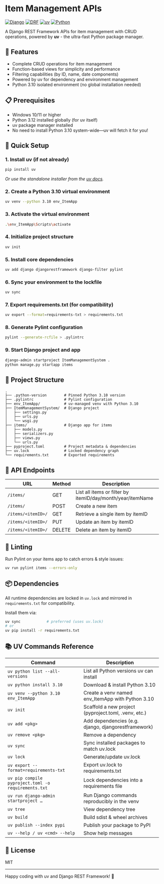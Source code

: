 # Item Management APIs

[![Django](https://img.shields.io/badge/Django-4.2+-green.svg)](https://www.djangoproject.com/)
[![DRF](https://img.shields.io/badge/Django%20REST%20Framework-3.14+-red.svg)](https://www.django-rest-framework.org/)
[![uv](https://img.shields.io/badge/uv-powered-blue.svg)](https://github.com/astral-sh/uv)
[![Python](https://img.shields.io/badge/Python-3.10-yellow.svg)](https://www.python.org/)

A Django REST Framework APIs for item management with CRUD operations, powered by **uv** - the ultra-fast Python package manager.

## 🌟 Features

- Complete CRUD operations for item management
- Function-based views for simplicity and performance
- Filtering capabilities (by ID, name, date components)
- Powered by uv for dependency and environment management
- Python 3.10 isolated environment (no global installation needed)

## 📋 Prerequisites

- Windows 10/11 or higher
- Python 3.12 installed globally (for uv itself)
- uv package manager installed
- No need to install Python 3.10 system-wide—uv will fetch it for you!

## 🚀 Quick Setup

### 1. Install uv (if not already)

```bash
pip install uv
```
*Or use the standalone installer from the [uv docs](https://github.com/astral-sh/uv).*

### 2. Create a Python 3.10 virtual environment

```bash
uv venv --python 3.10 env_ItemApp
```

### 3. Activate the virtual environment

```bash
.\env_ItemApp\Scripts\activate
```

### 4. Initialize project structure

```bash
uv init
```

### 5. Install core dependencies

```bash
uv add django djangorestframework django-filter pylint
```

### 6. Sync your environment to the lockfile

```bash
uv sync
```

### 7. Export requirements.txt (for compatibility)

```bash
uv export --format=requirements-txt > requirements.txt
```

### 8. Generate Pylint configuration

```bash
pylint --generate-rcfile > .pylintrc
```

### 9. Start Django project and app

```bash
django-admin startproject ItemManagementSystem .
python manage.py startapp items
```

## 📁 Project Structure

```
.
├── .python-version        # Pinned Python 3.10 version
├── .pylintrc              # Pylint configuration
├── env_ItemApp/           # uv-managed venv with Python 3.10
├── ItemManagementSystem/  # Django project
│   ├── settings.py
│   ├── urls.py
│   └── wsgi.py
├── items/                 # Django app for items
│   ├── models.py
│   ├── serializers.py
│   ├── views.py
│   └── urls.py
├── pyproject.toml         # Project metadata & dependencies
├── uv.lock                # Locked dependency graph
└── requirements.txt       # Exported requirements
```

## 🔌 API Endpoints

| URL | Method | Description |
|-----|--------|-------------|
| `/items/` | GET | List all items or filter by itemID/day/month/year/itemName |
| `/items/` | POST | Create a new item |
| `/items/<itemID>/` | GET | Retrieve a single item by itemID |
| `/items/<itemID>/` | PUT | Update an item by itemID |
| `/items/<itemID>/` | DELETE | Delete an item by itemID |

## 🧹 Linting

Run Pylint on your items app to catch errors & style issues:

```bash
uv run pylint items --errors-only
```

## 📦 Dependencies

All runtime dependencies are locked in `uv.lock` and mirrored in `requirements.txt` for compatibility.

Install them via:

```bash
uv sync            # preferred (uses uv.lock)
# or
uv pip install -r requirements.txt
```

## 📚 UV Commands Reference

| Command | Description |
|---------|-------------|
| `uv python list --all-versions` | List all Python versions uv can install |
| `uv python install 3.10` | Download & install Python 3.10 |
| `uv venv --python 3.10 env_ItemApp` | Create a venv named env_ItemApp with Python 3.10 |
| `uv init` | Scaffold a new project (pyproject.toml, .venv, etc.) |
| `uv add <pkg>` | Add dependencies (e.g. django, djangorestframework) |
| `uv remove <pkg>` | Remove a dependency |
| `uv sync` | Sync installed packages to match uv.lock |
| `uv lock` | Generate/update uv.lock |
| `uv export --format=requirements-txt` | Export uv.lock to requirements.txt |
| `uv pip compile pyproject.toml -o requirements.txt` | Lock dependencies into a requirements file |
| `uv run django-admin startproject …` | Run Django commands reproducibly in the venv |
| `uv tree` | View dependency tree |
| `uv build` | Build sdist & wheel archives |
| `uv publish --index pypi` | Publish your package to PyPI |
| `uv --help / uv <cmd> --help` | Show help messages |

## 📄 License

MIT

---

Happy coding with uv and Django REST Framework! 🎉